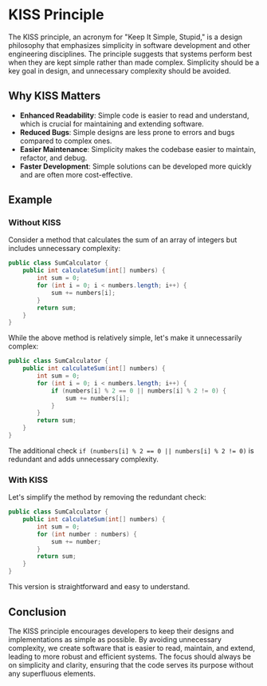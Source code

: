 # KISS Principle

The KISS principle, an acronym for "Keep It Simple, Stupid," is a design philosophy that emphasizes simplicity in software development and other engineering disciplines. The principle suggests that systems perform best when they are kept simple rather than made complex. Simplicity should be a key goal in design, and unnecessary complexity should be avoided.

## Why KISS Matters

- **Enhanced Readability**: Simple code is easier to read and understand, which is crucial for maintaining and extending software.
- **Reduced Bugs**: Simple designs are less prone to errors and bugs compared to complex ones.
- **Easier Maintenance**: Simplicity makes the codebase easier to maintain, refactor, and debug.
- **Faster Development**: Simple solutions can be developed more quickly and are often more cost-effective.

## Example

### Without KISS

Consider a method that calculates the sum of an array of integers but includes unnecessary complexity:

```java
public class SumCalculator {
    public int calculateSum(int[] numbers) {
        int sum = 0;
        for (int i = 0; i < numbers.length; i++) {
            sum += numbers[i];
        }
        return sum;
    }
}
```

While the above method is relatively simple, let's make it unnecessarily complex:

```java
public class SumCalculator {
    public int calculateSum(int[] numbers) {
        int sum = 0;
        for (int i = 0; i < numbers.length; i++) {
            if (numbers[i] % 2 == 0 || numbers[i] % 2 != 0) {
                sum += numbers[i];
            }
        }
        return sum;
    }
}
```

The additional check `if (numbers[i] % 2 == 0 || numbers[i] % 2 != 0)` is redundant and adds unnecessary complexity.

### With KISS

Let's simplify the method by removing the redundant check:

```java
public class SumCalculator {
    public int calculateSum(int[] numbers) {
        int sum = 0;
        for (int number : numbers) {
            sum += number;
        }
        return sum;
    }
}
```

This version is straightforward and easy to understand.

## Conclusion

The KISS principle encourages developers to keep their designs and implementations as simple as possible. By avoiding unnecessary complexity, we create software that is easier to read, maintain, and extend, leading to more robust and efficient systems. The focus should always be on simplicity and clarity, ensuring that the code serves its purpose without any superfluous elements.